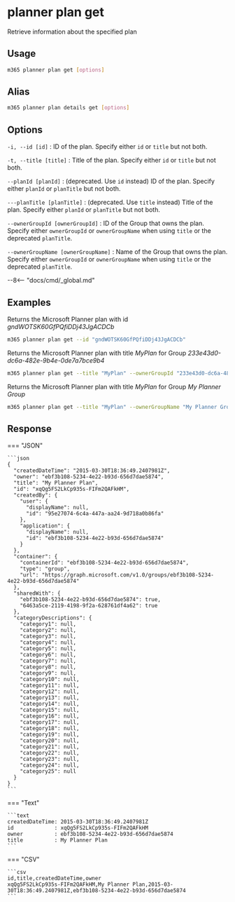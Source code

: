 # planner plan get

Retrieve information about the specified plan

## Usage

```sh
m365 planner plan get [options]
```

## Alias

```sh
m365 planner plan details get [options]
```

## Options

`-i, --id [id]`
: ID of the plan. Specify either `id` or `title` but not both.

`-t, --title [title]`
: Title of the plan. Specify either `id` or `title` but not both.

`--planId [planId]`
: (deprecated. Use `id` instead) ID of the plan. Specify either `planId` or `planTitle` but not both.

`---planTitle [planTitle]`
: (deprecated. Use `title` instead) Title of the plan. Specify either `planId` or `planTitle` but not both.

`--ownerGroupId [ownerGroupId]`
: ID of the Group that owns the plan. Specify either `ownerGroupId` or `ownerGroupName` when using `title` or the deprecated `planTitle`.

`--ownerGroupName [ownerGroupName]`
: Name of the Group that owns the plan. Specify either `ownerGroupId` or `ownerGroupName` when using `title` or the deprecated `planTitle`.

--8<-- "docs/cmd/_global.md"

## Examples

Returns the Microsoft Planner plan with id _gndWOTSK60GfPQfiDDj43JgACDCb_

```sh
m365 planner plan get --id "gndWOTSK60GfPQfiDDj43JgACDCb"
```

Returns the Microsoft Planner plan with title _MyPlan_ for Group _233e43d0-dc6a-482e-9b4e-0de7a7bce9b4_

```sh
m365 planner plan get --title "MyPlan" --ownerGroupId "233e43d0-dc6a-482e-9b4e-0de7a7bce9b4"
```

Returns the Microsoft Planner plan with title _MyPlan_ for Group _My Planner Group_

```sh
m365 planner plan get --title "MyPlan" --ownerGroupName "My Planner Group"
```

## Response

=== "JSON"

    ```json
    {
      "createdDateTime": "2015-03-30T18:36:49.2407981Z",
      "owner": "ebf3b108-5234-4e22-b93d-656d7dae5874",
      "title": "My Planner Plan",
      "id": "xqQg5FS2LkCp935s-FIFm2QAFkHM",
      "createdBy": {
        "user": {
          "displayName": null,
          "id": "95e27074-6c4a-447a-aa24-9d718a0b86fa"
        },
        "application": {
          "displayName": null,
          "id": "ebf3b108-5234-4e22-b93d-656d7dae5874"
        }
      },
      "container": {
        "containerId": "ebf3b108-5234-4e22-b93d-656d7dae5874",
        "type": "group",
        "url": "https://graph.microsoft.com/v1.0/groups/ebf3b108-5234-4e22-b93d-656d7dae5874"
      },
      "sharedWith": {
        "ebf3b108-5234-4e22-b93d-656d7dae5874": true,
        "6463a5ce-2119-4198-9f2a-628761df4a62": true
      },
      "categoryDescriptions": {
        "category1": null,
        "category2": null,
        "category3": null,
        "category4": null,
        "category5": null,
        "category6": null,
        "category7": null,
        "category8": null,
        "category9": null,
        "category10": null,
        "category11": null,
        "category12": null,
        "category13": null,
        "category14": null,
        "category15": null,
        "category16": null,
        "category17": null,
        "category18": null,
        "category19": null,
        "category20": null,
        "category21": null,
        "category22": null,
        "category23": null,
        "category24": null,
        "category25": null
      }
    }
    ```

=== "Text"

    ```text
    createdDateTime: 2015-03-30T18:36:49.2407981Z
    id             : xqQg5FS2LkCp935s-FIFm2QAFkHM
    owner          : ebf3b108-5234-4e22-b93d-656d7dae5874
    title          : My Planner Plan
    ```

=== "CSV"

    ```csv
    id,title,createdDateTime,owner
    xqQg5FS2LkCp935s-FIFm2QAFkHM,My Planner Plan,2015-03-30T18:36:49.2407981Z,ebf3b108-5234-4e22-b93d-656d7dae5874
    ```
